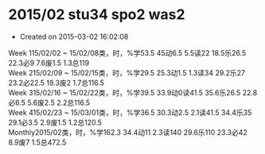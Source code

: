 # 2015/02 stu34 spo2 was2

* Created on 2015-03-02 16:02:08

Week 115/02/02 ~ 15/02/08类，时，%学53.5   45动6.5      5.5读22     18.5乐26.5   22.3必9         7.6废1.5      1.3总119  
Week 215/02/09 ~ 15/02/15类，时，%学29.5  25.3动1.5      1.3读34     29.2乐27     23.2必22.5  19.3废2        1.7总116.5  
Week 315/02/16 ~ 15/02/22类，时，%学39.5  33.9动0读41.5  35.6乐26.5  22.8必6.5      5.6废2.5      2.2总116.5  
Week 415/02/23 ~ 15/03/01类，时，%学36.5  30.3动2.5      2.1读41.5  34.4乐35     29.1必3.5      2.9废1.5      1.2总120.5  
Monthly2015/02类，时，%学162.3  34.4动11          2.3读140     29.6乐110     23.3必42          8.9废7            1.5总472.5

